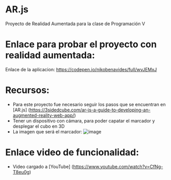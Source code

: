 # AR.js
Proyecto de Realidad Aumentada para la clase de Programación V
# Enlace para probar el proyecto con realidad aumentada:
Enlace de la aplicacion: https://codepen.io/nikobenavides/full/wvJEMxJ
# Recursos:
- Para este proyecto fue necesario seguir los pasos que se encuentran en [AR.js] (https://3sidedcube.com/ar-js-a-guide-to-developing-an-augmented-reality-web-app/)
- Tener un dispositivo con cámara, para poder capatar el marcador y desplegar el cubo en 3D
- La imagen que será el marcador:
![image](https://user-images.githubusercontent.com/80792944/121441920-3e9d6080-c950-11eb-864a-4177283641df.png)
# Enlace video de funcionalidad:
- Video cargado a [YouTube] (https://www.youtube.com/watch?v=CfNg-T8eu0g)
